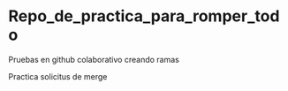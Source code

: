 # Repo_de_practica_para_romper_todo
Pruebas en github colaborativo
creando ramas

Practica solicitus de merge
